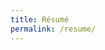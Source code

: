 ```yaml
---
title: Résumé
permalink: /resume/
---
```


<object data="/assets/resume.pdf" type="application/pdf" width="100%" height="1000"></object>
